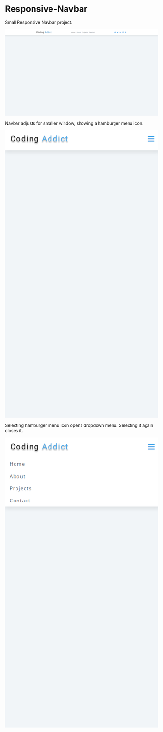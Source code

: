 # Responsive-Navbar

Small Responsive Navbar project.<br/>

![My image](images/img-0.png)

Navbar adjusts for smaller window, showing a hamburger menu icon. <br/>

![My image](images/img-1.png)

Selecting hamburger menu icon opens dropdown menu. Selecting it again closes it.<br/>

![My image](images/img-2.png)

